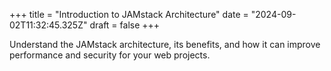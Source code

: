+++
title = "Introduction to JAMstack Architecture"
date = "2024-09-02T11:32:45.325Z"
draft = false
+++

  Understand the JAMstack architecture, its benefits, and how it can improve performance and security for your web projects.
        